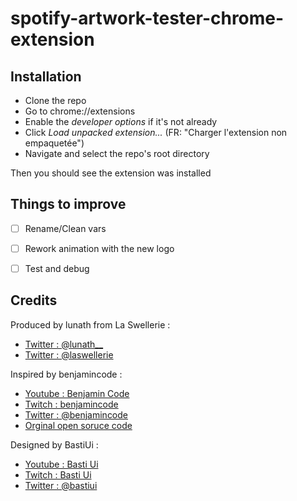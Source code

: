 # spotify-artwork-tester-chrome-extension

## Installation
- Clone the repo
- Go to chrome://extensions
- Enable the *developer options* if it's not already
- Click *Load unpacked extension...* (FR: "Charger l'extension non empaquetée")
- Navigate and select the repo's root directory


Then you should see the extension was installed

## Things to improve
- [ ] Rename/Clean vars
- [ ] Rework animation with the new logo
- [ ] Test and debug


## Credits
Produced by lunath from La Swellerie :
- [Twitter : @lunath__](https://twitter.com/lunath__)
- [Twitter : @laswellerie](https://twitter.com/laswellerie)

Inspired by benjamincode :
- [Youtube : Benjamin Code](https://www.youtube.com/channel/UCLOAPb7ATQUs_nDs9ViLcMw)
- [Twitch : benjamincode](https://www.twitch.tv/benjamincode)
- [Twitter : @benjamincode](https://twitter.com/benjamincode)
- [Orginal open soruce code](https://github.com/bdebon/youtube-thumbnail-tester-chrome-extension)

Designed by BastiUi :
- [Youtube : Basti Ui](https://www.youtube.com/c/BastiUI)
- [Twitch : Basti Ui](https://www.twitch.tv/bastiui)
- [Twitter : @bastiui](https://twitter.com/bastiui)
